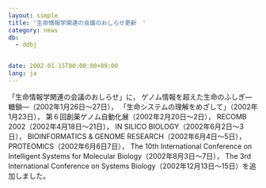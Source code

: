 ```yaml
---
layout: simple
title: '生命情報学関連の会議のおしらせ更新　'
category: news
db:
  - ddbj


date: 2002-01-15T00:00:00+09:00
lang: ja
---
```


「生命情報学関連の会議のおしらせ」に， ゲノム情報を超えた生命のふしぎ―糖鎖―（2002年1月26日～27日）， 「生命システムの理解をめざして」（2002年1月23日），<a href="http://www.bioweb.ne.jp/soyaku/"></a> 第６回創薬ゲノム自動化展（2002年2月20日～2日）， RECOMB 2002（2002年4月18日～21日）， IN SILICO BIOLOGY（2002年6月2日～3日）， BIOINFORMATICS &amp; GENOME RESEARCH（2002年6月4日～5日）， PROTEOMICS（2002年6月6日7日）， The 10th International Conference on Intelligent Systems for Molecular Biology（2002年8月3日～7日）， The 3rd International Conference on Systems Biology（2002年12月13日～15日）を追加しました。
